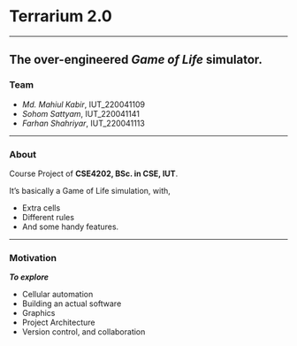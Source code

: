 # Terrarium 2.0
---
The over-engineered *Game of Life* simulator.
---
### Team
- *Md. Mahiul Kabir*, IUT_220041109
- *Sohom Sattyam*, IUT_220041141
- *Farhan Shahriyar*, IUT_220041113

---
### About
Course Project of **CSE4202, BSc. in CSE, IUT**.

It’s basically a Game of Life simulation, with,
- Extra cells
- Different rules
- And some handy features.

---
### Motivation
***To explore***
- Cellular automation
- Building an actual software
- Graphics
- Project Architecture
- Version control, and collaboration

